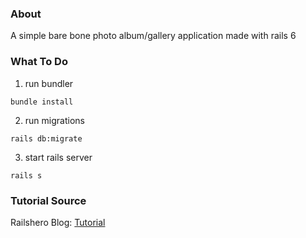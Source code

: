 ### About
A simple bare bone photo album/gallery application made with rails 6

### What To Do

1. run bundler
```
bundle install
```
2. run migrations
```
rails db:migrate
```
3. start rails server
```
rails s
```
### Tutorial Source
Railshero Blog: [Tutorial](https://railshero.pw/223/creating-photo-album-app-with-rails)
